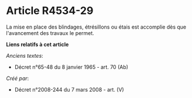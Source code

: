 # Article R4534-29

La mise en place des blindages, étrésillons ou étais est accomplie dès que l'avancement des travaux le permet.

**Liens relatifs à cet article**

_Anciens textes_:

  - Décret n°65-48 du 8 janvier 1965 - art. 70 (Ab)

_Créé par_:

  - Décret n°2008-244 du 7 mars 2008 - art. (V)
